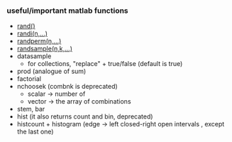 ### useful/important matlab functions

- [rand()](_rand/readme.md)
- [randi(n,...)](_randi/readme.md)
- [randperm(n,...)](_randperm/readme.md)
- [randsample(n,k,...)](_randsample/readme.md)
- datasample 
  - for collections,  "replace"  + true/false (default is true)
- prod (analogue of sum)
- factorial
- nchoosek (combnk is deprecated)
  - scalar -> number of
  - vector -> the array of combinations
- stem, bar
- hist (it also returns count and bin, deprecated)
- histcount + histogram (edge -> left closed-right open intervals , except the last one)


